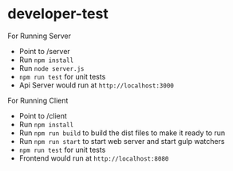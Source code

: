 # developer-test
For Running Server
- Point to <Root-Folder>/server
- Run `npm install`
- Run `node server.js`
- `npm run test` for unit tests
- Api Server would run at `http://localhost:3000` 

For Running Client
- Point to <Root-Folder>/client
- Run `npm install`
- Run `npm run build` to build the dist files to make it ready to run
- Run `npm run start` to start web server and start gulp watchers
- `npm run test` for unit tests
- Frontend would run at `http://localhost:8080` 
